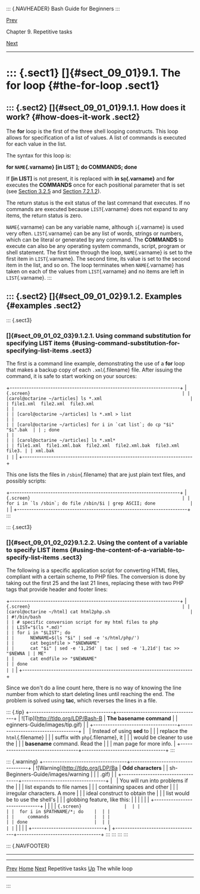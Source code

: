 ::: {.NAVHEADER}
Bash Guide for Beginners
:::

[Prev](chap_09.md)

Chapter 9. Repetitive tasks

[Next](sect_09_02.md)

------------------------------------------------------------------------

::: {.sect1}
[]{#sect_09_01}9.1. The for loop {#the-for-loop .sect1}
================================

::: {.sect2}
[]{#sect_09_01_01}9.1.1. How does it work? {#how-does-it-work .sect2}
------------------------------------------

The **for** loop is the first of the three shell looping constructs.
This loop allows for specification of a list of values. A list of
commands is executed for each value in the list.

The syntax for this loop is:

**for `NAME`{.varname} \[in LIST \]; do COMMANDS; done**

If **\[in LIST\]** is not present, it is replaced with **in
`$@`{.varname}** and **for** executes the **COMMANDS** once for each
positional parameter that is set (see [Section
3.2.5](sect_03_02.md#sect_03_02_05) and [Section
7.2.1.2](sect_07_02.md#sect_07_02_01_02)).

The return status is the exit status of the last command that executes.
If no commands are executed because `LIST`{.varname} does not expand to
any items, the return status is zero.

`NAME`{.varname} can be any variable name, although `i`{.varname} is
used very often. `LIST`{.varname} can be any list of words, strings or
numbers, which can be literal or generated by any command. The
**COMMANDS** to execute can also be any operating system commands,
script, program or shell statement. The first time through the loop,
`NAME`{.varname} is set to the first item in `LIST`{.varname}. The
second time, its value is set to the second item in the list, and so on.
The loop terminates when `NAME`{.varname} has taken on each of the
values from `LIST`{.varname} and no items are left in `LIST`{.varname}.
:::

::: {.sect2}
[]{#sect_09_01_02}9.1.2. Examples {#examples .sect2}
---------------------------------

::: {.sect3}
### []{#sect_09_01_02_03}9.1.2.1. Using command substitution for specifying LIST items {#using-command-substitution-for-specifying-list-items .sect3}

The first is a command line example, demonstrating the use of a **for**
loop that makes a backup copy of each `.xml`{.filename} file. After
issuing the command, it is safe to start working on your sources:

+-----------------------------------------------------------------------+
| ``` {.screen}                                                         |
| [carol@octarine ~/articles] ls *.xml                                 |
| file1.xml  file2.xml  file3.xml                                       |
|                                                                       |
| [carol@octarine ~/articles] ls *.xml > list                           |
|                                                                       |
| [carol@octarine ~/articles] for i in `cat list`; do cp "$i" "$i".bak  |
| ; done                                                                |
|                                                                       |
| [carol@octarine ~/articles] ls *.xml*                                 |
| file1.xml  file1.xml.bak  file2.xml  file2.xml.bak  file3.xml  file3. |
| xml.bak                                                               |
| ```                                                                   |
+-----------------------------------------------------------------------+

This one lists the files in `/sbin`{.filename} that are just plain text
files, and possibly scripts:

+-----------------------------------------------------------------------+
| ``` {.screen}                                                         |
| for i in `ls /sbin`; do file /sbin/$i | grep ASCII; done             |
| ```                                                                   |
+-----------------------------------------------------------------------+
:::

::: {.sect3}
### []{#sect_09_01_02_02}9.1.2.2. Using the content of a variable to specify LIST items {#using-the-content-of-a-variable-to-specify-list-items .sect3}

The following is a specific application script for converting HTML
files, compliant with a certain scheme, to PHP files. The conversion is
done by taking out the first 25 and the last 21 lines, replacing these
with two PHP tags that provide header and footer lines:

+-----------------------------------------------------------------------+
| ``` {.screen}                                                         |
| [carol@octarine ~/html] cat html2php.sh                              |
| #!/bin/bash                                                           |
| # specific conversion script for my html files to php                 |
| LIST="$(ls *.md)"                                                   |
| for i in "$LIST"; do                                                  |
|      NEWNAME=$(ls "$i" | sed -e 's/html/php/')                        |
|      cat beginfile > "$NEWNAME"                                       |
|      cat "$i" | sed -e '1,25d' | tac | sed -e '1,21d'| tac >> "$NEWNA |
| ME"                                                                   |
|      cat endfile >> "$NEWNAME"                                        |
| done                                                                  |
| ```                                                                   |
+-----------------------------------------------------------------------+

Since we don\'t do a line count here, there is no way of knowing the
line number from which to start deleting lines until reaching the end.
The problem is solved using **tac**, which reverses the lines in a file.

::: {.tip}
+-----------------------------------+-----------------------------------+
| ![Tip](http://tldp.org/LDP/Bash-B | **The basename command**          |
| eginners-Guide/images/tip.gif)    |                                   |
+-----------------------------------+-----------------------------------+
|                                   | Instead of using **sed** to       |
|                                   | replace the `html`{.filename}     |
|                                   | suffix with `php`{.filename}, it  |
|                                   | would be cleaner to use the       |
|                                   | **basename** command. Read the    |
|                                   | man page for more info.           |
+-----------------------------------+-----------------------------------+
:::

::: {.warning}
+-----------------------------------+-----------------------------------+
| ![Warning](http://tldp.org/LDP/Ba | **Odd characters**                |
| sh-Beginners-Guide/images/warning |                                   |
| .gif)                             |                                   |
+-----------------------------------+-----------------------------------+
|                                   | You will run into problems if the |
|                                   | list expands to file names        |
|                                   | containing spaces and other       |
|                                   | irregular characters. A more      |
|                                   | ideal construct to obtain the     |
|                                   | list would be to use the shell\'s |
|                                   | globbing feature, like this:      |
|                                   |                                   |
|                                   | +------------------------------+  |
|                                   | | ``` {.screen}                |  |
|                                   | | for i in $PATHNAME/*; do    |  |
|                                   | |     commands                 |  |
|                                   | | done                         |  |
|                                   | | ```                          |  |
|                                   | +------------------------------+  |
+-----------------------------------+-----------------------------------+
:::
:::
:::
:::

::: {.NAVFOOTER}

------------------------------------------------------------------------

  ---------------------- -------------------- -------------------------
  [Prev](chap_09.md)    [Home](index.md)    [Next](sect_09_02.md)
  Repetitive tasks        [Up](chap_09.md)             The while loop
  ---------------------- -------------------- -------------------------
:::
